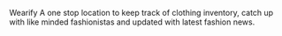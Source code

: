 Wearify
A one stop location to keep track of clothing inventory, catch up with like minded fashionistas and updated with latest fashion news.
